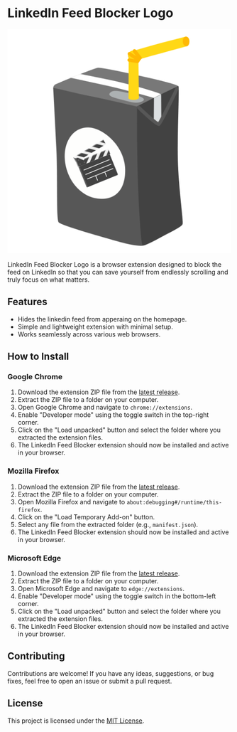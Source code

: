 # LinkedIn Feed Blocker Logo

![LinkedIn Feed Blocker Logo](assets/logo1.png)

LinkedIn Feed Blocker Logo is a browser extension designed to block the feed on LinkedIn so that you can save yourself from endlessly scrolling and truly focus on what matters.

## Features

- Hides the linkedin feed from apperaing on the homepage.
- Simple and lightweight extension with minimal setup.
- Works seamlessly across various web browsers.

## How to Install

### Google Chrome

1. Download the extension ZIP file from the [latest release](https://github.com/sumanbmondal/linkedin-feed-blocker/releases/latest).
2. Extract the ZIP file to a folder on your computer.
3. Open Google Chrome and navigate to `chrome://extensions`.
4. Enable "Developer mode" using the toggle switch in the top-right corner.
5. Click on the "Load unpacked" button and select the folder where you extracted the extension files.
6. The LinkedIn Feed Blocker extension should now be installed and active in your browser.

### Mozilla Firefox

1. Download the extension ZIP file from the [latest release](https://github.com/sumanbmondal/linkedin-feed-blocker/releases/latest).
2. Extract the ZIP file to a folder on your computer.
3. Open Mozilla Firefox and navigate to `about:debugging#/runtime/this-firefox`.
4. Click on the "Load Temporary Add-on" button.
5. Select any file from the extracted folder (e.g., `manifest.json`).
6. The LinkedIn Feed Blocker extension should now be installed and active in your browser.

### Microsoft Edge

1. Download the extension ZIP file from the [latest release](https://github.com/sumanbmondal/linkedin-feed-blocker/releases/latest).
2. Extract the ZIP file to a folder on your computer.
3. Open Microsoft Edge and navigate to `edge://extensions`.
4. Enable "Developer mode" using the toggle switch in the bottom-left corner.
5. Click on the "Load unpacked" button and select the folder where you extracted the extension files.
6. The LinkedIn Feed Blocker extension should now be installed and active in your browser.

## Contributing

Contributions are welcome! If you have any ideas, suggestions, or bug fixes, feel free to open an issue or submit a pull request.

## License

This project is licensed under the [MIT License](LICENSE).
